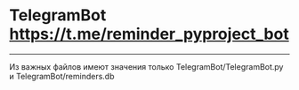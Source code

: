 # TelegramBot https://t.me/reminder_pyproject_bot
---
Из важных файлов имеют значения только TelegramBot/TelegramBot.py и TelegramBot/reminders.db<br>
